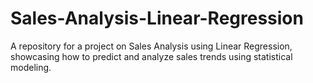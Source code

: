 # Sales-Analysis-Linear-Regression
A repository for a project on Sales Analysis using Linear Regression, showcasing how to predict and analyze sales trends using statistical modeling.
